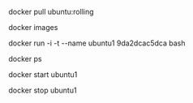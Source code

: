 docker pull ubuntu:rolling

docker images

docker run -i -t --name ubuntu1 9da2dcac5dca bash

 docker ps

 docker start ubuntu1

 docker stop ubuntu1